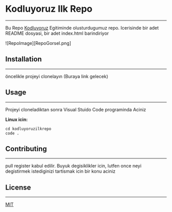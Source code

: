 # Kodluyoruz Ilk Repo
---
Bu Repo [Kodluyoruz](https://www.kodluyoruz.org) Egitiminde olusturdugumuz repo. Icerisinde bir adet README dosyasi, bir adet index.html barindiriyor

![RepoImage][RepoGorsel.png]

## Installation
---
öncelikle projeyi clonelayın (Buraya link gelecek)

## Usage
---
Projeyi cloneladiktan sonra Visual Stuido Code programinda Aciniz

**Linux icin:**

```
cd kodluyoruzilkrepo
code .
```

## Contributing
---
pull register kabul edilir. Buyuk degisiklikler icin, lutfen once neyi degistirmek istediginizi tartismak icin bir konu aciniz

## License
---
[MIT](https://choosealicense.com/licenses/mit/)